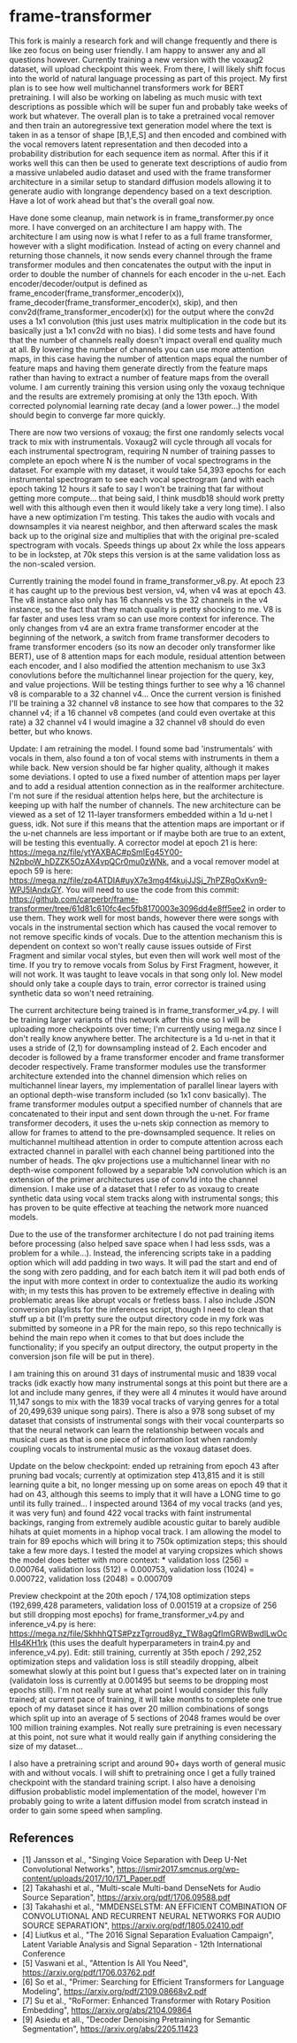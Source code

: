 # frame-transformer

This fork is mainly a research fork and will change frequently and there is like zeo focus on being user friendly. I am happy to answer any and all questions however. Currently training a new version with the voxaug2 dataset, will upload checkpoint this week. From there, I will likely shift focus into the world of natural language processing as part of this project. My first plan is to see how well multichannel transformers work for BERT pretraining. I will also be working on labeling as much music with text descriptions as possible which will be super fun and probably take weeks of work but whatever. The overall plan is to take a pretrained vocal remover and then train an autoregressive text generation model where the text is taken in as a tensor of shape [B,1,E,S] and then encoded and combined with the vocal removers latent representation and then decoded into a probability distribution for each sequence item as normal. After this if it works well this can then be used to generate text descriptions of audio from a massive unlabeled audio dataset and used with the frame transformer architecture in a similar setup to standard diffusion models allowing it to generate audio with longrange dependency based on a text description. Have a lot of work ahead but that's the overall goal now.

Have done some cleanup, main network is in frame_transformer.py once more. I have converged on an architecture I am happy with. The architecture I am using now is what I refer to as a full frame transformer, however with a slight modification. Instead of acting on every channel and returning those channels, it now sends every channel through the frame transformer modules and then concatenates the output with the input in order to double the number of channels for each encoder in the u-net. Each encoder/decoder/output is defined as frame_encoder(frame_transformer_encoder(x)), frame_decoder(frame_transformer_encoder(x), skip), and then conv2d(frame_transformer_encoder(x)) for the output where the conv2d uses a 1x1 convolution (this just uses matrix multiplication in the code but its basically just a 1x1 conv2d with no bias). I did some tests and have found that the number of channels really doesn't impact overall end quality much at all. By lowering the number of channels you can use more attention maps, in this case having the number of attention maps equal the number of feature maps and having them generate directly from the feature maps rather than having to extract a number of feature maps from the overall volume. I am currently training this version using only the voxaug technique and the results are extremely promising at only the 13th epoch. With corrected polynomial learning rate decay (and a lower power...) the model should begin to converge far more quickly. 

There are now two versions of voxaug; the first one randomly selects vocal track to mix with instrumentals. Voxaug2 will cycle through all vocals for each instrumental spectrogram, requiring N number of training passes to complete an epoch where N is the number of vocal spectrograms in the dataset. For example with my dataset, it would take 54,393 epochs for each instrumental spectrogram to see each vocal spectrogram (and with each epoch taking 12 hours it safe to say I won't be training that far without getting more compute... that being said, I think musdb18 should work pretty well with this although even then it would likely take a very long time). I also have a new optimization I'm testing. This takes the audio with vocals and downsamples it via nearest neighbor, and then afterward scales the mask back up to the original size and multiplies that with the original pre-scaled spectrogram with vocals. Speeds things up about 2x while the loss appears to be in lockstep, at 70k steps this version is at the same validation loss as the non-scaled version.

Currently training the model found in frame_transformer_v8.py. At epoch 23 it has caught up to the previous best version, v4, when v4 was at epoch 43. The v8 instance also only has 16 channels vs the 32 channels in the v4 instance, so the fact that they match quality is pretty shocking to me. V8 is far faster and uses less vram so can use more context for inference. The only changes from v4 are an extra frame transformer encoder at the beginning of the network, a switch from frame transformer decoders to frame transformer encoders (so its now an decoder only transformer like BERT), use of 8 attention maps for each module, residual attention between each encoder, and I also modified the attention mechanism to use 3x3 conovlutions before the multichannel linear projection for the query, key, and value projections. Will be testing things further to see why a 16 channel v8 is comparable to a 32 channel v4... Once the current version is finished I'll be training a 32 channel v8 instance to see how that compares to the 32 channel v4; if a 16 channel v8 competes (and could even overtake at this rate) a 32 channel v4 I would imagine a 32 channel v8 should do even better, but who knows.

Update: I am retraining the model. I found some bad 'instrumentals' with vocals in them, also found a ton of vocal stems with instruments in them a while back. New version should be far higher quality, although it makes some deviations. I opted to use a fixed number of attention maps per layer and to add a residual attention connection as in the realformer architecture. I'm not sure if the residual attention helps here, but the architecture is keeping up with half the number of channels. The new architecture can be viewed as a set of 12 11-layer transformers embedded within a 1d u-net I guess, idk. Not sure if this means that the attention maps are important or if the u-net channels are less important or if maybe both are true to an extent, will be testing this eventually. A corrector model at epoch 21 is here: https://mega.nz/file/ytYAXBAC#pSmIEg45Y00-N2pboW_hDZZK5OzAX4vpQCr0mu0zWNk, and a vocal remover model at epoch 59 is here: https://mega.nz/file/zp4ATDIA#uyX7e3mg4f4kujJJSj_7hPZRgOxKvn9-WPJ5lAndxGY. You will need to use the code from this commit: https://github.com/carperbr/frame-transformer/tree/61d81c610fc4ec5fb8170003e3096dd4e8ff5ee2 in order to use them. They work well for most bands, however there were songs with vocals in the instrumental section which has caused the vocal remover to not remove specific kinds of vocals. Due to the attention mechanism this is dependent on context so won't really cause issues outside of First Fragment and similar vocal styles, but even then will work well most of the time. If you try to remove vocals from Solus by First Fragment, however, it will not work. It was taught to leave vocals in that song only lol. New model should only take a couple days to train, error corrector is trained using synthetic data so won't need retraining.

The current architecture being trained is in frame_transformer_v4.py. I will be training larger variants of this network after this one so I will be uploading more checkpoints over time; I'm currently using mega.nz since I don't really know anywhere better. The architecture is a 1d u-net in that it uses a stride of (2,1) for downsampling instead of 2. Each encoder and decoder is followed by a frame transformer encoder and frame transformer decoder respectively. Frame transformer modules use the transformer architecture extended into the channel dimension which relies on multichannel linear layers, my implementation of parallel linear layers with an optional depth-wise transform included (so 1x1 conv basically). The frame transformer modules output a specified number of channels that are concatenated to their input and sent down through the u-net. For frame transformer decoders, it uses the u-nets skip connection as memory to allow for frames to attend to the pre-downsampled sequence. It relies on multichannel multihead attention in order to compute attention across each extracted channel in parallel with each channel being partitioned into the number of heads. The qkv projections use a multichannel linear with no depth-wise component followed by a separable 1xN convolution which is an extension of the primer architectures use of conv1d into the channel dimension. I make use of a dataset that I refer to as voxaug to create synthetic data using vocal stem tracks along with instrumental songs; this has proven to be quite effective at teaching the network more nuanced models. 

Due to the use of the transformer architecture I do not pad training items before processing (also helped save space when I had less ssds, was a problem for a while...). Instead, the inferencing scripts take in a padding option which will add padding in two ways. It will pad the start and end of the song with zero padding, and for each batch item it will pad both ends of the input with more context in order to contextualize the audio its working with; in my tests this has proven to be extremely effective in dealing with problematic areas like abrupt vocals or fretless bass. I also include JSON conversion playlists for the inferences script, though I need to clean that stuff up a bit (I'm pretty sure the output directory code in my fork was submitted by someone in a PR for the main repo, so this repo technically is behind the main repo when it comes to that but does include the functionality; if you specify an output directory, the output property in the conversion json file will be put in there).

I am training this on around 31 days of instrumental music and 1839 vocal tracks (idk exactly how many instrumental songs at this point but there are a lot and include many genres, if they were all 4 minutes it would have around 11,147 songs to mix with the 1839 vocal tracks of varying genres for a total of 20,499,639 unique song pairs). There is also a 978 song subset of my dataset that consists of instrumental songs with their vocal counterparts so that the neural network can learn the relationship between vocals and musical cues as that is one piece of information lost when randomly coupling vocals to instrumental music as the voxaug dataset does.

Update on the below checkpoint: ended up retraining from epoch 43 after pruning bad vocals; currently at optimization step 413,815 and it is still learning quite a bit, no longer messing up on some areas on epoch 49 that it had on 43, although this seems to imply that it will have a LONG time to go until its fully trained... I inspected around 1364 of my vocal tracks (and yes, it was very fun) and found 422 vocal tracks with faint instrumental backings, ranging from extremely audible acoustic guitar to barely audible hihats at quiet moments in a hiphop vocal track. I am allowing the model to train for 89 epochs which will bring it to 750k optimization steps; this should take a few more days. I tested the model at varying cropsizes which shows the model does better with more context: * validation loss (256) = 0.000764, validation loss (512) = 0.000753, validation loss (1024) = 0.000722, validation loss (2048) = 0.000709

Preview checkpoint at the 20th epoch / 174,108 optimization steps (192,699,428 parameters, validation loss of 0.001519 at a cropsize of 256 but still dropping most epochs) for frame_transformer_v4.py and inference_v4.py is here: https://mega.nz/file/SkhhhQTS#PzzTgrroud8yz_TW8agQfImGRWBwdlLwOcHIs4KH1rk (this uses the deafult hyperparameters in train4.py and inference_v4.py). Edit: still training, currently at 35th epoch / 292,252 optimization steps and validation loss is still steadily dropping, albeit somewhat slowly at this point but I guess that's expected later on in training (validatoin loss is currently at 0.001495 but seems to be dropping most epochs still). I'm not really sure at what point I would consider this fully trained; at current pace of training, it will take months to complete one true epoch of my dataset since it has over 20 million combinations of songs which split up into an average of 5 sections of 2048 frames would be over 100 million training examples. Not really sure pretraining is even necessary at this point, not sure what it would really gain if anything considering the size of my dataset...

I also have a pretraining script and around 90+ days worth of general music with and without vocals. I will shift to pretraining once I get a fully trained checkpoint with the standard training script. I also have a denoising diffusion probablistic model implementation of the model, however I'm probably going to write a latent diffusion model from scratch instead in order to gain some speed when sampling.

## References
- [1] Jansson et al., "Singing Voice Separation with Deep U-Net Convolutional Networks", https://ismir2017.smcnus.org/wp-content/uploads/2017/10/171_Paper.pdf
- [2] Takahashi et al., "Multi-scale Multi-band DenseNets for Audio Source Separation", https://arxiv.org/pdf/1706.09588.pdf
- [3] Takahashi et al., "MMDENSELSTM: AN EFFICIENT COMBINATION OF CONVOLUTIONAL AND RECURRENT NEURAL NETWORKS FOR AUDIO SOURCE SEPARATION", https://arxiv.org/pdf/1805.02410.pdf
- [4] Liutkus et al., "The 2016 Signal Separation Evaluation Campaign", Latent Variable Analysis and Signal Separation - 12th International Conference
- [5] Vaswani et al., "Attention Is All You Need", https://arxiv.org/pdf/1706.03762.pdf
- [6] So et al., "Primer: Searching for Efficient Transformers for Language Modeling", https://arxiv.org/pdf/2109.08668v2.pdf
- [7] Su et al., "RoFormer: Enhanced Transformer with Rotary Position Embedding", https://arxiv.org/abs/2104.09864
- [9] Asiedu et all., "Decoder Denoising Pretraining for Semantic Segmentation", https://arxiv.org/abs/2205.11423
